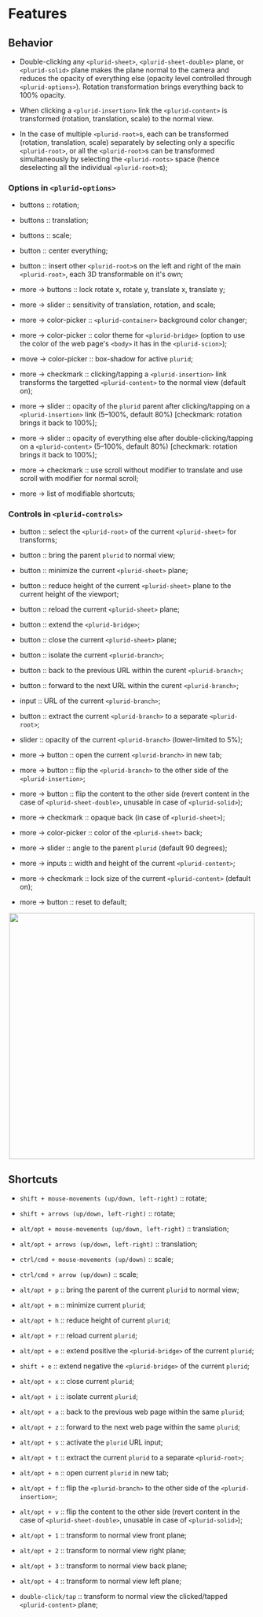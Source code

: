 <link rel="stylesheet" type="text/css" href="style.css">


# Features



## Behavior

+ Double-clicking any `<plurid-sheet>`, `<plurid-sheet-double>` plane, or `<plurid-solid>` plane makes the plane normal to the camera and reduces the opacity of everything else (opacity level controlled through `<plurid-options>`). Rotation transformation brings everything back to 100% opacity.

+ When clicking a `<plurid-insertion>` link the `<plurid-content>` is transformed (rotation, translation, scale) to the normal view.

+ In the case of multiple `<plurid-root>`s, each can be transformed (rotation, translation, scale) separately by selecting only a specific `<plurid-root>`, or all the `<plurid-root>`s can be transformed simultaneously by selecting the `<plurid-roots>` space (hence deselecting all the individual `<plurid-root>`s);



### Options in `<plurid-options>`

+ buttons :: rotation;

+ buttons :: translation;

+ buttons :: scale;

+ button :: center everything;

+ button :: insert other `<plurid-root>`s on the left and right of the main `<plurid-root>`, each 3D transformable on it's own;

+ more -> buttons :: lock rotate x, rotate y, translate x, translate y;

+ more -> slider :: sensitivity of translation, rotation, and scale;

+ more -> color-picker :: `<plurid-container>` background color changer;

+ more -> color-picker :: color theme for `<plurid-bridge>` (option to use the color of the web page's `<body>` it has in the `<plurid-scion>`);

+ move -> color-picker :: box-shadow for active `plurid`;

+ more -> checkmark :: clicking/tapping a `<plurid-insertion>` link transforms the targetted `<plurid-content>` to the normal view (default on);

+ more -> slider :: opacity of the `plurid` parent after clicking/tapping on a `<plurid-insertion>` link (5–100%, default 80%) [checkmark: rotation brings it back to 100%];

+ more -> slider :: opacity of everything else after double-clicking/tapping on a `<plurid-content>` (5–100%, default 80%) [checkmark: rotation brings it back to 100%];

+ more -> checkmark :: use scroll without modifier to translate and use scroll with modifier for normal scroll;

+ more -> list of modifiable shortcuts;



### Controls in `<plurid-controls>`

+ button :: select the `<plurid-root>` of the current `<plurid-sheet>` for transforms;

+ button :: bring the parent `plurid` to normal view;

+ button :: minimize the current `<plurid-sheet>` plane;

+ button :: reduce height of the current `<plurid-sheet>` plane to the current height of the viewport;

+ button :: reload the current `<plurid-sheet>` plane;

+ button :: extend the `<plurid-bridge>`;

+ button :: close the current `<plurid-sheet>` plane;

+ button :: isolate the current `<plurid-branch>`;

+ button :: back to the previous URL within the curent `<plurid-branch>`;

+ button :: forward to the next URL within the curent `<plurid-branch>`;

+ input :: URL of the current `<plurid-branch>`;

+ button :: extract the current `<plurid-branch>` to a separate `<plurid-root>`;

+ slider :: opacity of the current `<plurid-branch>` (lower-limited to 5%);

+ more -> button :: open the current `<plurid-branch>` in new tab;

+ more -> button :: flip the `<plurid-branch>` to the other side of the `<plurid-insertion>`;

+ more -> button :: flip the content to the other side (revert content in the case of `<plurid-sheet-double>`, unusable in case of `<plurid-solid>`);

+ more -> checkmark :: opaque back (in case of `<plurid-sheet>`);

+ more -> color-picker :: color of the `<plurid-sheet>` back;

+ more -> slider :: angle to the parent `plurid` (default 90 degrees);

+ more -> inputs :: width and height of the current `<plurid-content>`;

+ more -> checkmark :: lock size of the current `<plurid-content>` (default on);

+ more -> button :: reset to default;

<p align="center">
    <img src="https://raw.githubusercontent.com/plurid/plurid.js/master/notes/Images/plurid-branch.png" height="500px">
</p>



## Shortcuts

+ `shift + mouse-movements (up/down, left-right)` :: rotate;

+ `shift + arrows (up/down, left-right)` :: rotate;

+ `alt/opt + mouse-movements (up/down, left-right)` :: translation;

+ `alt/opt + arrows (up/down, left-right)` :: translation;

+ `ctrl/cmd + mouse-movements (up/down)` :: scale;

+ `ctrl/cmd + arrow (up/down)` :: scale;

+ `alt/opt + p` :: bring the parent of the current `plurid` to normal view;

+ `alt/opt + m` :: minimize current `plurid`;

+ `alt/opt + h` :: reduce height of current `plurid`;

+ `alt/opt + r` :: reload current `plurid`;

+ `alt/opt + e` :: extend positive the `<plurid-bridge>` of the current `plurid`;

+ `shift + e` :: extend negative the `<plurid-bridge>` of the current `plurid`;

+ `alt/opt + x` :: close current `plurid`;

+ `alt/opt + i` :: isolate current `plurid`;

+ `alt/opt + a` :: back to the previous web page within the same `plurid`;

+ `alt/opt + z` :: forward to the next web page within the same `plurid`;

+ `alt/opt + s` :: activate the `plurid` URL input;

+ `alt/opt + t` :: extract the current `plurid` to a separate `<plurid-root>`;

+ `alt/opt + n` :: open current `plurid` in new tab;

+ `alt/opt + f` :: flip the `<plurid-branch>` to the other side of the `<plurid-insertion>`;

+ `alt/opt + v` :: flip the content to the other side (revert content in the case of `<plurid-sheet-double>`, unusable in case of `<plurid-solid>`);

+ `alt/opt + 1` :: transform to normal view front plane;

+ `alt/opt + 2` :: transform to normal view right plane;

+ `alt/opt + 3` :: transform to normal view back plane;

+ `alt/opt + 4` :: transform to normal view left plane;

+ `double-click/tap` :: transform to normal view the clicked/tapped `<plurid-content>` plane;
